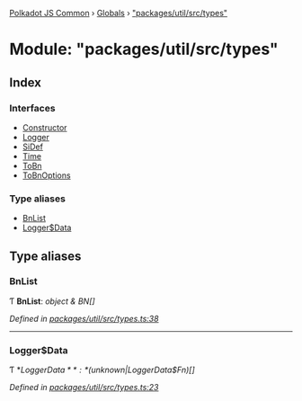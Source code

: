 [Polkadot JS Common](../README.md) › [Globals](../globals.md) › ["packages/util/src/types"](_packages_util_src_types_.md)

# Module: "packages/util/src/types"

## Index

### Interfaces

* [Constructor](../interfaces/_packages_util_src_types_.constructor.md)
* [Logger](../interfaces/_packages_util_src_types_.logger.md)
* [SiDef](../interfaces/_packages_util_src_types_.sidef.md)
* [Time](../interfaces/_packages_util_src_types_.time.md)
* [ToBn](../interfaces/_packages_util_src_types_.tobn.md)
* [ToBnOptions](../interfaces/_packages_util_src_types_.tobnoptions.md)

### Type aliases

* [BnList](_packages_util_src_types_.md#bnlist)
* [Logger$Data](_packages_util_src_types_.md#loggerdata)

## Type aliases

###  BnList

Ƭ **BnList**: *object & BN[]*

*Defined in [packages/util/src/types.ts:38](https://github.com/polkadot-js/common/blob/5c886b0f/packages/util/src/types.ts#L38)*

___

###  Logger$Data

Ƭ **Logger$Data**: *(unknown | Logger$Data$Fn)[]*

*Defined in [packages/util/src/types.ts:23](https://github.com/polkadot-js/common/blob/5c886b0f/packages/util/src/types.ts#L23)*
